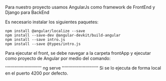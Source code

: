 Para nuestro proyecto usamos AngularJs como framework de FrontEnd y Django para BackEnd

Es necesario instalar los siguientes paquetes:

```
npm install @angular/localize --save
npm install --save-dev @angular-devkit/build-angular
npm install --save intro.js
npm install --save @types/intro.js
```

Para ejecutar el front, se debe navegar a la carpeta frontApp y ejecutar como proyecto de Angular por medio del comando:

''''''''''''''''''''''''''''
ng serve
''''''''''''''''''''''''''''
Si se lo ejecuta de forma local en el puerto 4200 por defecto.
